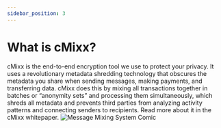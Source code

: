 ```yaml
---
sidebar_position: 3
---
```


# What is cMixx?

cMixx is the end-to-end encryption tool we use to protect your privacy. It uses a revolutionary metadata shredding technology that obscures the metadata you share when sending messages, making payments, and transferring data. cMixx does this by mixing all transactions together in batches or “anonymity sets” and processing them simultaneously, which shreds all metadata and prevents third parties from analyzing activity patterns and connecting senders to recipients. Read more about it in the cMixx whitepaper.
![Message Mixing System Comic](@site/static/img/Message_Mixing_System_Comic.jpg)
